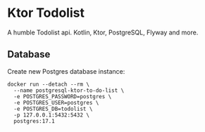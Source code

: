 # Ktor Todolist
A humble Todolist api. Kotlin, Ktor, PostgreSQL, Flyway and more.

## Database
Create new Postgres database instance:
```shell
docker run --detach --rm \
  --name postgresql-ktor-to-do-list \
  -e POSTGRES_PASSWORD=postgres \
  -e POSTGRES_USER=postgres \
  -e POSTGRES_DB=todolist \
  -p 127.0.0.1:5432:5432 \
  postgres:17.1
```

